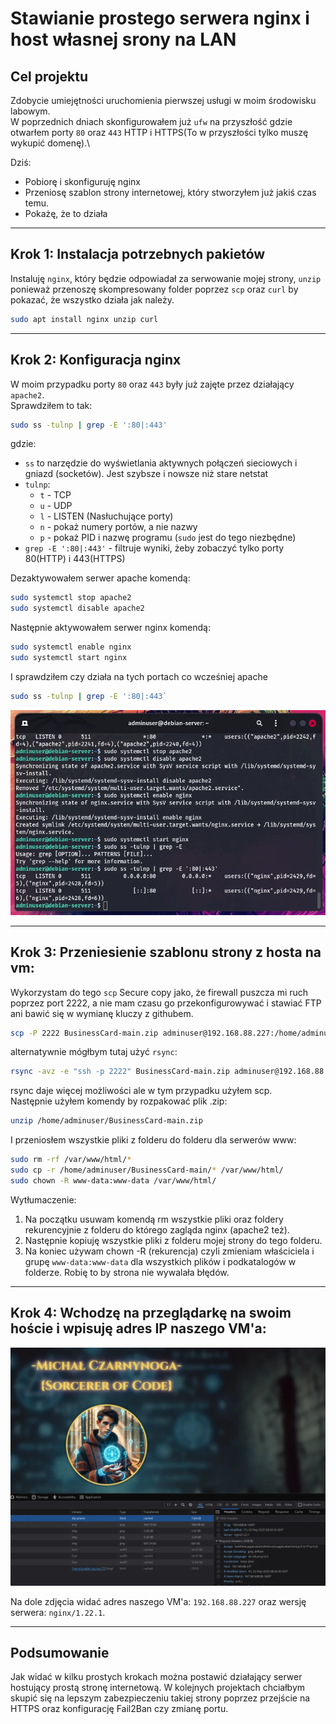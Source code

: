 # Stawianie prostego serwera nginx i host własnej srony na LAN

## Cel projektu

Zdobycie umiejętności uruchomienia pierwszej usługi w moim środowisku labowym.\
W poprzednich dniach skonfigurowałem już `ufw` na przyszłość gdzie otwarłem porty `80` oraz `443` HTTP i HTTPS(To w przyszłości tylko muszę wykupić domenę).\

Dziś:
- Pobiorę i skonfiguruję nginx
- Przeniosę szablon strony internetowej, który stworzyłem już jakiś czas temu.
- Pokażę, że to działa

---

## Krok 1: Instalacja potrzebnych pakietów

Instaluję `nginx`, który będzie odpowiadał za serwowanie mojej strony, `unzip` ponieważ przenoszę skompresowany folder poprzez `scp` oraz `curl` by pokazać, że wszystko działa jak należy.

```bash
sudo apt install nginx unzip curl
```

---

## Krok 2: Konfiguracja nginx

W moim przypadku porty `80` oraz `443` były już zajęte przez działający `apache2`.\
Sprawdziłem to tak:

```bash
sudo ss -tulnp | grep -E ':80|:443'
```
gdzie:
- `ss` to narzędzie do wyświetlania aktywnych połączeń sieciowych i gniazd (socketów). Jest szybsze i nowsze niż stare netstat
- `tulnp`:
    - `t` - TCP
    - `u` - UDP
    - `l` - LISTEN (Nasłuchujące porty)
    - `n` - pokaż numery portów, a nie nazwy
    - `p` - pokaż PID i nazwę programu (`sudo` jest do tego niezbędne)
- `grep -E ':80|:443'` - filtruje wyniki, żeby zobaczyć tylko porty 80(HTTP) i 443(HTTPS)

Dezaktywowałem serwer apache komendą:

```bash
sudo systemctl stop apache2
sudo systemctl disable apache2
```

Następnie aktywowałem serwer nginx komendą:

```bash
sudo systemctl enable nginx
sudo systemctl start nginx
```

I sprawdziłem czy działa na tych portach co wcześniej apache

```bash
sudo ss -tulnp | grep -E ':80|:443`
```

![Screenshot 1: Zatrzymanie apache i uruchomienie nginx](/screenshots/nginx-simple-server/Screenshot%20From%202025-05-02%2011-38-47.webp)

---

## Krok 3: Przeniesienie szablonu strony z hosta na vm:

Wykorzystam do tego `scp` Secure copy jako, że firewall puszcza mi ruch poprzez port 2222, a nie mam czasu go przekonfigurowywać i stawiać FTP ani bawić się w wymianę kluczy z githubem.

```bash
scp -P 2222 BusinessCard-main.zip adminuser@192.168.88.227:/home/adminuser
```

alternatywnie mógłbym tutaj użyć `rsync`:

```bash
rsync -avz -e "ssh -p 2222" BusinessCard-main.zip adminuser@192.168.88.227:/home/adminuser/
```

rsync daje więcej możliwości ale w tym przypadku użyłem scp.\
Następnie użyłem komendy by rozpakować plik .zip:

```bash
unzip /home/adminuser/BusinessCard-main.zip
```

I przeniosłem wszystkie pliki z folderu do folderu dla serwerów www:

```bash
sudo rm -rf /var/www/html/*
sudo cp -r /home/adminuser/BusinessCard-main/* /var/www/html/
sudo chown -R www-data:www-data /var/www/html/
```

Wytłumaczenie:
1. Na początku usuwam komendą rm wszystkie pliki oraz foldery rekurencyjnie z folderu do którego zagląda nginx (apache2 też).
2. Następnie kopiuję wszystkie pliki z folderu mojej strony do tego folderu.
3. Na koniec używam chown -R (rekurencja) czyli zmieniam właściciela i grupę `www-data:www-data` dla wszystkich plików i podkatalogów w folderze. Robię to by strona nie wywalała błędów.

---

## Krok 4: Wchodzę na przeglądarkę na swoim hoście i wpisuję adres IP naszego VM'a:

![Screenshot 1: Zatrzymanie apache i uruchomienie nginx](/screenshots/nginx-simple-server/Screenshot%20From%202025-05-02%2012-06-39.webp)

Na dole zdjęcia widać adres naszego VM'a: `192.168.88.227` oraz wersję serwera: `nginx/1.22.1`.

---

## Podsumowanie

Jak widać w kilku prostych krokach można postawić działający serwer hostujący prostą stronę internetową. W kolejnych projektach chciałbym skupić się na lepszym zabezpieczeniu takiej strony poprzez przejście na HTTPS oraz konfigurację Fail2Ban czy zmianę portu.


